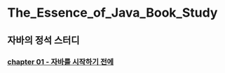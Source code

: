 # The_Essence_of_Java_Book_Study

## 자바의 정석 스터디

### [chapter 01 - 자바를 시작하기 전에](https://github.com/vividswan/The_Essence_of_Java_Book_Study/blob/main/essential_java_chapter1.md)
